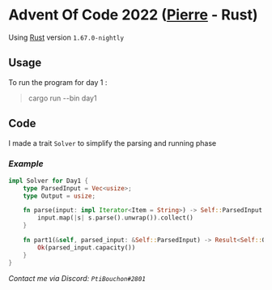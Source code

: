 # Advent Of Code 2022 ([Pierre](https://github.com/PitiBouchon) - Rust)
Using [Rust](https://www.rust-lang.org/) version `1.67.0-nightly`

## Usage

To run the program for day 1 :
> cargo run --bin day1

## Code
I made a trait `Solver` to simplify the parsing and running phase

### *Example*

```rust
impl Solver for Day1 {
    type ParsedInput = Vec<usize>;
    type Output = usize;

    fn parse(input: impl Iterator<Item = String>) -> Self::ParsedInput {
        input.map(|s| s.parse().unwrap()).collect()
    }

    fn part1(&self, parsed_input: &Self::ParsedInput) -> Result<Self::Output> {
        Ok(parsed_input.capacity())
    }
}
```


*Contact me via Discord: `PtiBouchon#2801`*
